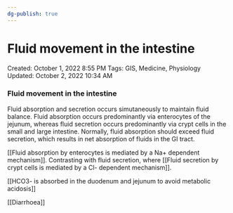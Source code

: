 ```yaml
---
dg-publish: true
---
```


# Fluid movement in the intestine

Created: October 1, 2022 8:55 PM
Tags: GIS, Medicine, Physiology
Updated: October 2, 2022 10:34 AM

### Fluid movement in the intestine

Fluid absorption and secretion occurs simutaneously to maintain fluid balance. Fluid absorption occurs predominantly via enterocytes of the jejunum, whereas fluid secretion occurs predominantly via crypt cells in the small and large intestine. Normally, fluid absorption should exceed fluid secretion, which results in net absorption of fluids in the GI tract.

[[Fluid absorption by enterocytes is mediated by a Na+ dependent mechanism]]. Contrasting with fluid secretion, where [[Fluid secretion by crypt cells is mediated by a Cl- dependent mechanism]].

[[HCO3- is absorbed in the duodenum and jejunum to avoid metabolic acidosis]] 

[[Diarrhoea]]